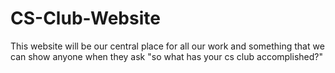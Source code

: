 # CS-Club-Website
This website will be our central place for all our work and something that we can show anyone when they ask "so what has your cs club accomplished?"
